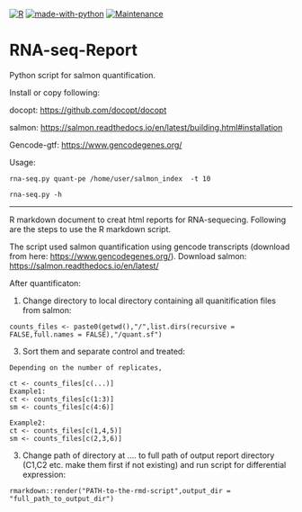 [![R](https://img.shields.io/badge/r-%23276DC3.svg?style=for-the-badge&logo=r&logoColor=white)](https://ziadoua.github.io/m3-Markdown-Badges/badges/R/r1.svg)
[![made-with-python](https://img.shields.io/badge/Made%20with-Python-1f425f.svg)](https://www.python.org/)
[![Maintenance](https://img.shields.io/badge/Maintained%3F-yes-green.svg)](https://github.com/LIV-NGS/RNA-seq-Report/graphs/commit-activity)

# RNA-seq-Report

Python script for salmon quantification. 

Install or copy following:

docopt: https://github.com/docopt/docopt

salmon: https://salmon.readthedocs.io/en/latest/building.html#installation

Gencode-gtf: https://www.gencodegenes.org/

Usage:
```
rna-seq.py quant-pe /home/user/salmon_index  -t 10

rna-seq.py -h
```
________________________________________________________


R markdown document to creat html reports for RNA-sequecing. 
Following are the steps to use the R markdown script.

The script used salmon quantification using gencode transcripts (download from here: https://www.gencodegenes.org/). 
Download salmon: https://salmon.readthedocs.io/en/latest/

After quantificaton:


1. Change directory to local directory containing all quanitification files from salmon:
```
counts_files <- paste0(getwd(),"/",list.dirs(recursive = FALSE,full.names = FALSE),"/quant.sf")
```

3. Sort them and separate control and treated:
```
Depending on the number of replicates,

ct <- counts_files[c(...)]
Example1:
ct <- counts_files[c(1:3)]
sm <- counts_files[c(4:6)]

Example2:
ct <- counts_files[c(1,4,5)]
sm <- counts_files[c(2,3,6)]

```
3. Change path of directory at .... to full path of output report directory (C1,C2 etc. make them first if not existing) and run script for differential expression:
```
rmarkdown::render("PATH-to-the-rmd-script",output_dir = "full_path_to_output_dir")
```
